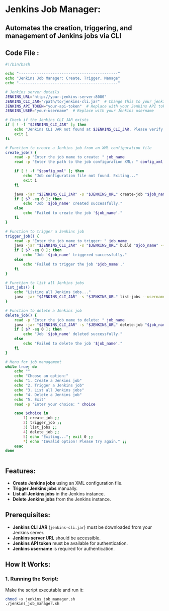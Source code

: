 # Jenkins Job Manager:

## Automates the creation, triggering, and management of Jenkins jobs via CLI

## Code File :
```sh
#!/bin/bash

echo "--------------------------------------------"
echo "Jenkins Job Manager: Create, Trigger, Manage"
echo "--------------------------------------------"

# Jenkins server details
JENKINS_URL="http://your-jenkins-server:8080"
JENKINS_CLI_JAR="/path/to/jenkins-cli.jar"  # Change this to your jenkins-cli.jar location
JENKINS_API_TOKEN="your-api-token"  # Replace with your Jenkins API token
JENKINS_USER="your-username"  # Replace with your Jenkins username

# Check if the Jenkins CLI JAR exists
if [ ! -f "$JENKINS_CLI_JAR" ]; then
    echo "Jenkins CLI JAR not found at $JENKINS_CLI_JAR. Please verify the path."
    exit 1
fi

# Function to create a Jenkins job from an XML configuration file
create_job() {
    read -p "Enter the job name to create: " job_name
    read -p "Enter the path to the job configuration XML: " config_xml

    if [ ! -f "$config_xml" ]; then
        echo "Job configuration file not found. Exiting..."
        exit 1
    fi

    java -jar "$JENKINS_CLI_JAR" -s "$JENKINS_URL" create-job "$job_name" < "$config_xml"
    if [ $? -eq 0 ]; then
        echo "Job '$job_name' created successfully."
    else
        echo "Failed to create the job '$job_name'."
    fi
}

# Function to trigger a Jenkins job
trigger_job() {
    read -p "Enter the job name to trigger: " job_name
    java -jar "$JENKINS_CLI_JAR" -s "$JENKINS_URL" build "$job_name" --username "$JENKINS_USER" --password "$JENKINS_API_TOKEN"
    if [ $? -eq 0 ]; then
        echo "Job '$job_name' triggered successfully."
    else
        echo "Failed to trigger the job '$job_name'."
    fi
}

# Function to list all Jenkins jobs
list_jobs() {
    echo "Listing all Jenkins jobs..."
    java -jar "$JENKINS_CLI_JAR" -s "$JENKINS_URL" list-jobs --username "$JENKINS_USER" --password "$JENKINS_API_TOKEN"
}

# Function to delete a Jenkins job
delete_job() {
    read -p "Enter the job name to delete: " job_name
    java -jar "$JENKINS_CLI_JAR" -s "$JENKINS_URL" delete-job "$job_name" --username "$JENKINS_USER" --password "$JENKINS_API_TOKEN"
    if [ $? -eq 0 ]; then
        echo "Job '$job_name' deleted successfully."
    else
        echo "Failed to delete the job '$job_name'."
    fi
}

# Menu for job management
while true; do
    echo ""
    echo "Choose an option:"
    echo "1. Create a Jenkins job"
    echo "2. Trigger a Jenkins job"
    echo "3. List all Jenkins jobs"
    echo "4. Delete a Jenkins job"
    echo "5. Exit"
    read -p "Enter your choice: " choice

    case $choice in
        1) create_job ;;
        2) trigger_job ;;
        3) list_jobs ;;
        4) delete_job ;;
        5) echo "Exiting..."; exit 0 ;;
        *) echo "Invalid option! Please try again." ;;
    esac
done



```

## Features:
- **Create Jenkins jobs** using an XML configuration file.
- **Trigger Jenkins jobs** manually.
- **List all Jenkins jobs** in the Jenkins instance.
- **Delete Jenkins jobs** from the Jenkins instance.

## Prerequisites:
- **Jenkins CLI JAR** (`jenkins-cli.jar`) must be downloaded from your Jenkins server. 
- **Jenkins server URL** should be accessible.
- **Jenkins API token** must be available for authentication.
- **Jenkins username** is required for authentication.

## How It Works:

### 1. Running the Script:
Make the script executable and run it:
```bash
chmod +x jenkins_job_manager.sh
./jenkins_job_manager.sh
